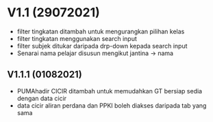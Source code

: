 # V1.1 (29072021)
- filter tingkatan ditambah untuk mengurangkan pilihan kelas
- filter tingkatan menggunakan search input
- filter subjek ditukar daripada drp-down kepada search input
- Senarai nama pelajar disusun mengikut jantina -> nama

## V1.1.1 (01082021)
- PUMAhadir CICIR ditambah untuk memudahkan GT bersiap sedia dengan data cicir
- data cicir aliran perdana dan PPKI boleh diakses daripada tab yang sama
